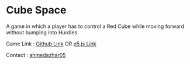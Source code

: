 # Cube Space
A game in which a player has to control a Red Cube while moving forward without bumping into Hurdles.

Game Link : [Github Link](https://ahmedazhar05.github.io/cube-space)
                            OR
            [p5.js Link](http://bit.do/cube_space)

Contact : [ahmedazhar05](https://fb.me/ahmedazhar05)
